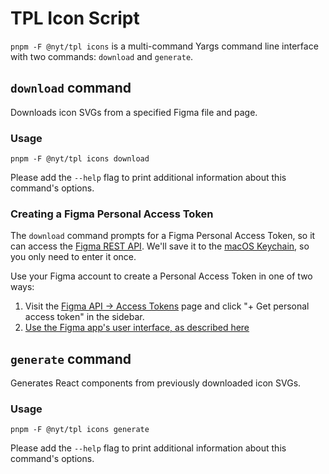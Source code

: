 # TPL Icon Script

`pnpm -F @nyt/tpl icons` is a multi-command Yargs command line interface with
two commands: `download` and `generate`.

## `download` command

Downloads icon SVGs from a specified Figma file and page.

### Usage

```
pnpm -F @nyt/tpl icons download
```

Please add the `--help` flag to print additional information about this
command's options.

### Creating a Figma Personal Access Token

The `download` command prompts for a Figma Personal Access Token, so it can
access the [Figma REST API](https://www.figma.com/developers/api). We'll save it
to the
[macOS Keychain](https://support.apple.com/guide/keychain-access/what-is-keychain-access-kyca1083/mac),
so you only need to enter it once.

Use your Figma account to create a Personal Access Token in one of two ways:

1. Visit the
   [Figma API → Access Tokens](https://www.figma.com/developers/api#access-tokens)
   page and click "+ Get personal access token" in the sidebar.
2. [Use the Figma app's user interface, as described here](https://help.figma.com/hc/en-us/articles/8085703771159-Manage-personal-access-tokens#Generate_a_personal_access_token)

## `generate` command

Generates React components from previously downloaded icon SVGs.

### Usage

```
pnpm -F @nyt/tpl icons generate
```

Please add the `--help` flag to print additional information about this
command's options.
